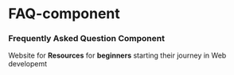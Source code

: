 # FAQ-component
### Frequently Asked Question Component
Website for **Resources** for **beginners** starting their journey in Web developemt

